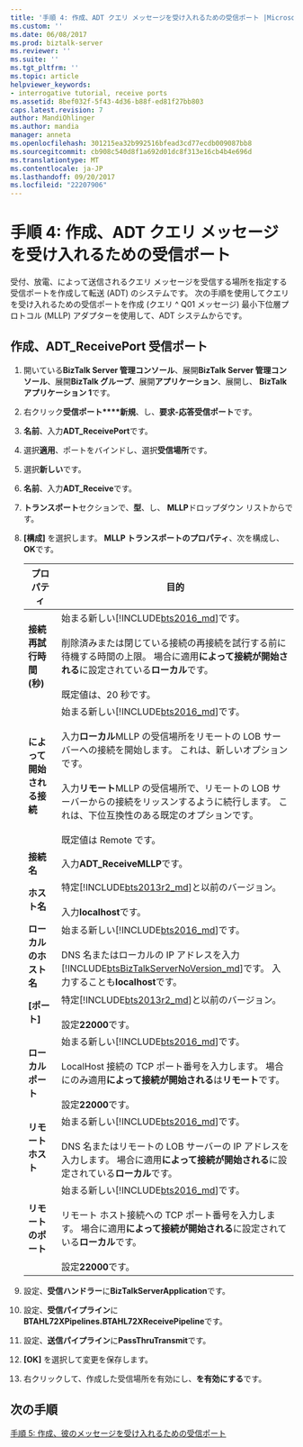 ```yaml
---
title: '手順 4: 作成、ADT クエリ メッセージを受け入れるための受信ポート |Microsoft ドキュメント'
ms.custom: ''
ms.date: 06/08/2017
ms.prod: biztalk-server
ms.reviewer: ''
ms.suite: ''
ms.tgt_pltfrm: ''
ms.topic: article
helpviewer_keywords:
- interrogative tutorial, receive ports
ms.assetid: 8bef032f-5f43-4d36-b88f-ed81f27bb803
caps.latest.revision: 7
author: MandiOhlinger
ms.author: mandia
manager: anneta
ms.openlocfilehash: 301215ea32b992516bfead3cd77ecdb009087bb8
ms.sourcegitcommit: cb908c540d8f1a692d01dc8f313e16cb4b4e696d
ms.translationtype: MT
ms.contentlocale: ja-JP
ms.lasthandoff: 09/20/2017
ms.locfileid: "22207906"
---
```

# <a name="step-4-create-the-receive-port-for-accepting-adt-query-messages"></a>手順 4: 作成、ADT クエリ メッセージを受け入れるための受信ポート
受付、放電、によって送信されるクエリ メッセージを受信する場所を指定する受信ポートを作成して転送 (ADT) のシステムです。 次の手順を使用してクエリを受け入れるための受信ポートを作成 (クエリ ^ Q01 メッセージ) 最小下位層プロトコル (MLLP) アダプターを使用して、ADT システムからです。  
  
## <a name="create-the-adtreceiveport-receive-port"></a>作成、ADT_ReceivePort 受信ポート  
  
1.  開いている**BizTalk Server 管理コンソール**、展開**BizTalk Server 管理コンソール**、展開**BizTalk グループ**、展開**アプリケーション**、展開し、 **BizTalk アプリケーション 1**です。  
  
2.  右クリック**受信ポート****新規**、し、**要求-応答受信ポート**です。  
  
3.  **名前**、入力**ADT_ReceivePort**です。  
  
4.  選択**適用**、ポートをバインドし、選択**受信場所**です。  
  
5.  選択**新しい**です。 
  
6.  **名前**、入力**ADT_Receive**です。  

7. **トランスポート**セクションで、**型**、し、 **MLLP**ドロップダウン リストからです。  
  
8. **[構成]** を選択します。 **MLLP トランスポートのプロパティ**、次を構成し、 **OK**です。  
  
    |プロパティ|目的|  
    |---|---|  
    |**接続再試行時間 (秒)**|始まる新しい[!INCLUDE[bts2016_md](../../includes/bts2016-md.md)]です。 <br/><br/>削除済みまたは閉じている接続の再接続を試行する前に待機する時間の上限。 場合に適用**によって接続が開始される**に設定されている**ローカル**です。<br/><br/>既定値は、20 秒です。|
    |**によって開始される接続**| 始まる新しい[!INCLUDE[bts2016_md](../../includes/bts2016-md.md)]です。 <br/><br/>入力**ローカル**MLLP の受信場所をリモートの LOB サーバーへの接続を開始します。 これは、新しいオプションです。<br/><br/>入力**リモート**MLLP の受信場所で、リモートの LOB サーバーからの接続をリッスンするように続行します。 これは、下位互換性のある既定のオプションです。<br/><br/>既定値は Remote です。| 
    |**接続名**|入力**ADT_ReceiveMLLP**です。|  
    |**ホスト名**|特定[!INCLUDE[bts2013r2_md](../../includes/bts2013r2-md.md)]と以前のバージョン。 <br/><br/>入力**localhost**です。|  
    |**ローカルのホスト名**|始まる新しい[!INCLUDE[bts2016_md](../../includes/bts2016-md.md)]です。 <br/><br/>DNS 名またはローカルの IP アドレスを入力[!INCLUDE[btsBizTalkServerNoVersion_md](../../includes/btsbiztalkservernoversion-md.md)]です。 入力することも**localhost**です。|  
    |**[ポート]**|特定[!INCLUDE[bts2013r2_md](../../includes/bts2013r2-md.md)]と以前のバージョン。 <br/><br/>設定**22000**です。|  
    |**ローカル ポート**|始まる新しい[!INCLUDE[bts2016_md](../../includes/bts2016-md.md)]です。 <br/><br/>LocalHost 接続の TCP ポート番号を入力します。 場合にのみ適用**によって接続が開始される**は**リモート**です。 <br/><br/>設定**22000**です。|
    |**リモート ホスト**|始まる新しい[!INCLUDE[bts2016_md](../../includes/bts2016-md.md)]です。 <br/><br/>DNS 名またはリモートの LOB サーバーの IP アドレスを入力します。 場合に適用**によって接続が開始される**に設定されている**ローカル**です。|  
    |**リモートのポート**|始まる新しい[!INCLUDE[bts2016_md](../../includes/bts2016-md.md)]です。 <br/><br/>リモート ホスト接続への TCP ポート番号を入力します。 場合に適用**によって接続が開始される**に設定されている**ローカル**です。<br/><br/>設定**22000**です。|  

9. 設定、**受信ハンドラー**に**BizTalkServerApplication**です。  
  
10. 設定、**受信パイプライン**に**BTAHL72XPipelines.BTAHL72XReceivePipeline**です。  

11. 設定、**送信パイプライン**に**PassThruTransmit**です。
  
11. **[OK]** を選択して変更を保存します。  
  
12. 右クリックして、作成した受信場所を有効にし、**を有効にする**です。  

## <a name="next-step"></a>次の手順  
[手順 5: 作成、彼のメッセージを受け入れるための受信ポート](../../adapters-and-accelerators/accelerator-hl7/step-5-create-the-receive-port-for-accepting-his-messages.md)
